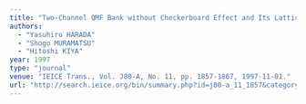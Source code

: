 ```yaml
---
title: "Two-Channel QMF Bank without Checkerboard Effect and Its Lattice Structure"
authors:
  - "Yasuhiro HARADA"
  - "Shogo MURAMATSU"
  - "Hitoshi KIYA"
year: 1997
type: "journal"
venue: "IEICE Trans., Vol. J80-A, No. 11, pp. 1857-1867, 1997-11-01."
url: "http://search.ieice.org/bin/summary.php?id=j80-a_11_1857&category=A&year=1997&lang=E&abst=j"
---
```

